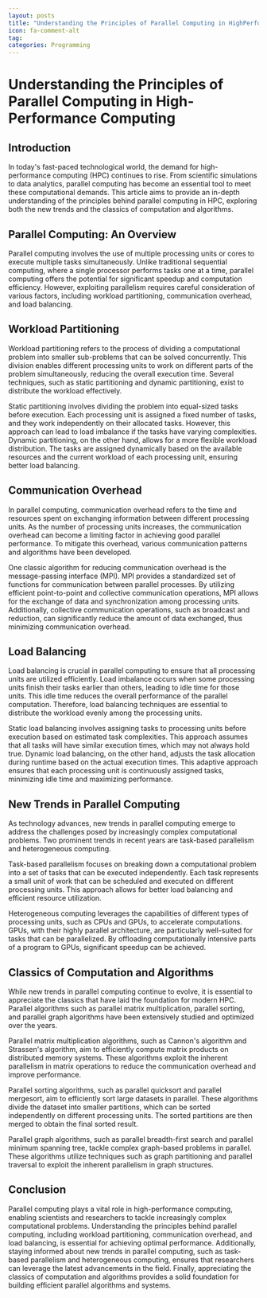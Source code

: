 ```yaml
---
layout: posts
title: "Understanding the Principles of Parallel Computing in HighPerformance Computing"
icon: fa-comment-alt
tag:      
categories: Programming
---
```



# Understanding the Principles of Parallel Computing in High-Performance Computing

## Introduction

In today's fast-paced technological world, the demand for high-performance computing (HPC) continues to rise. From scientific simulations to data analytics, parallel computing has become an essential tool to meet these computational demands. This article aims to provide an in-depth understanding of the principles behind parallel computing in HPC, exploring both the new trends and the classics of computation and algorithms.

## Parallel Computing: An Overview

Parallel computing involves the use of multiple processing units or cores to execute multiple tasks simultaneously. Unlike traditional sequential computing, where a single processor performs tasks one at a time, parallel computing offers the potential for significant speedup and computation efficiency. However, exploiting parallelism requires careful consideration of various factors, including workload partitioning, communication overhead, and load balancing.

## Workload Partitioning

Workload partitioning refers to the process of dividing a computational problem into smaller sub-problems that can be solved concurrently. This division enables different processing units to work on different parts of the problem simultaneously, reducing the overall execution time. Several techniques, such as static partitioning and dynamic partitioning, exist to distribute the workload effectively.

Static partitioning involves dividing the problem into equal-sized tasks before execution. Each processing unit is assigned a fixed number of tasks, and they work independently on their allocated tasks. However, this approach can lead to load imbalance if the tasks have varying complexities. Dynamic partitioning, on the other hand, allows for a more flexible workload distribution. The tasks are assigned dynamically based on the available resources and the current workload of each processing unit, ensuring better load balancing.

## Communication Overhead

In parallel computing, communication overhead refers to the time and resources spent on exchanging information between different processing units. As the number of processing units increases, the communication overhead can become a limiting factor in achieving good parallel performance. To mitigate this overhead, various communication patterns and algorithms have been developed.

One classic algorithm for reducing communication overhead is the message-passing interface (MPI). MPI provides a standardized set of functions for communication between parallel processes. By utilizing efficient point-to-point and collective communication operations, MPI allows for the exchange of data and synchronization among processing units. Additionally, collective communication operations, such as broadcast and reduction, can significantly reduce the amount of data exchanged, thus minimizing communication overhead.

## Load Balancing

Load balancing is crucial in parallel computing to ensure that all processing units are utilized efficiently. Load imbalance occurs when some processing units finish their tasks earlier than others, leading to idle time for those units. This idle time reduces the overall performance of the parallel computation. Therefore, load balancing techniques are essential to distribute the workload evenly among the processing units.

Static load balancing involves assigning tasks to processing units before execution based on estimated task complexities. This approach assumes that all tasks will have similar execution times, which may not always hold true. Dynamic load balancing, on the other hand, adjusts the task allocation during runtime based on the actual execution times. This adaptive approach ensures that each processing unit is continuously assigned tasks, minimizing idle time and maximizing performance.

## New Trends in Parallel Computing

As technology advances, new trends in parallel computing emerge to address the challenges posed by increasingly complex computational problems. Two prominent trends in recent years are task-based parallelism and heterogeneous computing.

Task-based parallelism focuses on breaking down a computational problem into a set of tasks that can be executed independently. Each task represents a small unit of work that can be scheduled and executed on different processing units. This approach allows for better load balancing and efficient resource utilization.

Heterogeneous computing leverages the capabilities of different types of processing units, such as CPUs and GPUs, to accelerate computations. GPUs, with their highly parallel architecture, are particularly well-suited for tasks that can be parallelized. By offloading computationally intensive parts of a program to GPUs, significant speedup can be achieved.

## Classics of Computation and Algorithms

While new trends in parallel computing continue to evolve, it is essential to appreciate the classics that have laid the foundation for modern HPC. Parallel algorithms such as parallel matrix multiplication, parallel sorting, and parallel graph algorithms have been extensively studied and optimized over the years.

Parallel matrix multiplication algorithms, such as Cannon's algorithm and Strassen's algorithm, aim to efficiently compute matrix products on distributed memory systems. These algorithms exploit the inherent parallelism in matrix operations to reduce the communication overhead and improve performance.

Parallel sorting algorithms, such as parallel quicksort and parallel mergesort, aim to efficiently sort large datasets in parallel. These algorithms divide the dataset into smaller partitions, which can be sorted independently on different processing units. The sorted partitions are then merged to obtain the final sorted result.

Parallel graph algorithms, such as parallel breadth-first search and parallel minimum spanning tree, tackle complex graph-based problems in parallel. These algorithms utilize techniques such as graph partitioning and parallel traversal to exploit the inherent parallelism in graph structures.

## Conclusion

Parallel computing plays a vital role in high-performance computing, enabling scientists and researchers to tackle increasingly complex computational problems. Understanding the principles behind parallel computing, including workload partitioning, communication overhead, and load balancing, is essential for achieving optimal performance. Additionally, staying informed about new trends in parallel computing, such as task-based parallelism and heterogeneous computing, ensures that researchers can leverage the latest advancements in the field. Finally, appreciating the classics of computation and algorithms provides a solid foundation for building efficient parallel algorithms and systems.